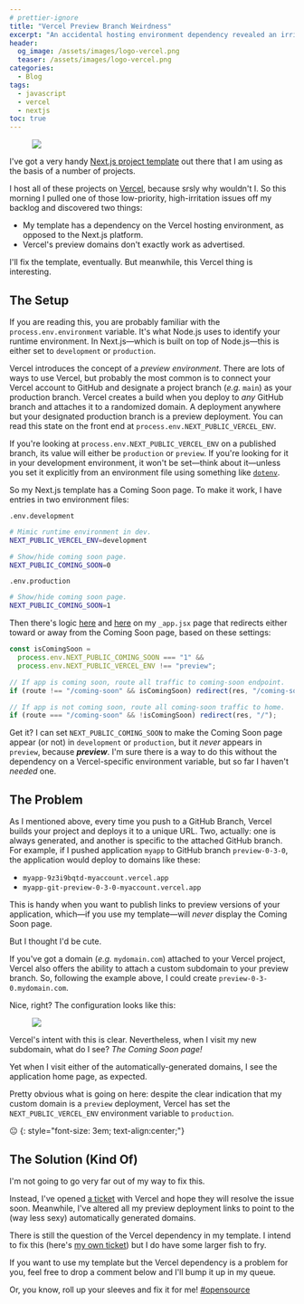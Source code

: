 ```yaml
---
# prettier-ignore
title: "Vercel Preview Branch Weirdness"
excerpt: "An accidental hosting environment dependency revealed an irritating bug in Vercel's preview deployment logic."
header:
  og_image: /assets/images/logo-vercel.png
  teaser: /assets/images/logo-vercel.png
categories:
  - Blog
tags:
  - javascript
  - vercel
  - nextjs
toc: true
---
```


<figure class="align-left" style="margin-top: 10px; margin-bottom: 10px; width: 150px;">
    <img src="{{ site.url }}{{ site.baseurl }}/assets/images/logo-vercel.png">
</figure>

I've got a very handy
[Next.js project template](https://github.com/karmaniverous/template-nextjs) out
there that I am using as the basis of a number of projects.

I host all of these projects on [Vercel](https://vercel.com/), because srsly why
wouldn't I. So this morning I pulled one of those low-priority, high-irritation
issues off my backlog and discovered two things:

- My template has a dependency on the Vercel hosting environment, as opposed to
  the Next.js platform.
- Vercel's preview domains don't exactly work as advertised.

I'll fix the template, eventually. But meanwhile, this Vercel thing is
interesting.

## The Setup

If you are reading this, you are probably familiar with the
`process.env.environment` variable. It's what Node.js uses to identify your
runtime environment. In Next.js—which is built on top of Node.js—this is either
set to `development` or `production`.

Vercel introduces the concept of a _preview environment_. There are lots of ways
to use Vercel, but probably the most common is to connect your Vercel account to
GitHub and designate a project branch (_e.g._ `main`) as your production branch.
Vercel creates a build when you deploy to _any_ GitHub branch and attaches it to
a randomized domain. A deployment anywhere but your designated production branch
is a preview deployment. You can read this state on the front end at
`process.env.NEXT_PUBLIC_VERCEL_ENV`.

If you're looking at `process.env.NEXT_PUBLIC_VERCEL_ENV` on a published branch,
its value will either be `production` or `preview`. If you're looking for it in
your development environment, it won't be set—think about it—unless you set it
explicitly from an environment file using something like
[`dotenv`](https://www.npmjs.com/package/dotenv).

So my Next.js template has a Coming Soon page. To make it work, I have entries
in two environment files:

`.env.development`

```sh
# Mimic runtime environment in dev.
NEXT_PUBLIC_VERCEL_ENV=development

# Show/hide coming soon page.
NEXT_PUBLIC_COMING_SOON=0
```

`.env.production`

```sh
# Show/hide coming soon page.
NEXT_PUBLIC_COMING_SOON=1
```

Then there's logic
[here](https://github.com/karmaniverous/template-nextjs/blob/4b81be555ec7be25ede64c081010da86d460f1b9/pages/_app.jsx#L25-L27)
and
[here](https://github.com/karmaniverous/template-nextjs/blob/4b81be555ec7be25ede64c081010da86d460f1b9/pages/_app.jsx#L210-L214)
on my `_app.jsx` page that redirects either toward or away from the Coming Soon
page, based on these settings:

```jsx
const isComingSoon =
  process.env.NEXT_PUBLIC_COMING_SOON === "1" &&
  process.env.NEXT_PUBLIC_VERCEL_ENV !== "preview";

// If app is coming soon, route all traffic to coming-soon endpoint.
if (route !== "/coming-soon" && isComingSoon) redirect(res, "/coming-soon");

// If app is not coming soon, route all coming-soon traffic to home.
if (route === "/coming-soon" && !isComingSoon) redirect(res, "/");
```

Get it? I can set `NEXT_PUBLIC_COMING_SOON` to make the Coming Soon page appear
(or not) in `development` or `production`, but it _never_ appears in `preview`,
because **_preview_**. I'm sure there is a way to do this without the dependency
on a Vercel-specific environment variable, but so far I haven't _needed_ one.

## The Problem

As I mentioned above, every time you push to a GitHub Branch, Vercel builds your
project and deploys it to a unique URL. Two, actually: one is always generated,
and another is specific to the attached GitHub branch. For example, if I pushed
application `myapp` to GitHub branch `preview-0-3-0`, the application would
deploy to domains like these:

- `myapp-9z3i9bqtd-myaccount.vercel.app`
- `myapp-git-preview-0-3-0-myaccount.vercel.app`

This is handy when you want to publish links to preview versions of your
application, which—if you use my template—will _never_ display the Coming Soon
page.

But I thought I'd be cute.

If you've got a domain (_e.g._ `mydomain.com`) attached to your Vercel project,
Vercel also offers the ability to attach a custom subdomain to your preview
branch. So, following the example above, I could create
`preview-0-3-0.mydomain.com`.

Nice, right? The configuration looks like this:

<figure>
    <a href="{{ site.url }}{{ site.baseurl }}/assets/images/vercel-preview-branch.png"><img src="{{ site.url }}{{ site.baseurl }}/assets/images/vercel-preview-branch.png"></a>
</figure>

Vercel's intent with this is clear. Nevertheless, when I visit my new subdomain,
what do I see? _The Coming Soon page!_

Yet when I visit either of the automatically-generated domains, I see the
application home page, as expected.

Pretty obvious what is going on here: despite the clear indication that my
custom domain is a `preview` deployment, Vercel has set the
`NEXT_PUBLIC_VERCEL_ENV` environment variable to `production`.

😐 {: style="font-size: 3em; text-align:center;"}

## The Solution (Kind Of)

I'm not going to go very far out of my way to fix this.

Instead, I've opened
[a ticket](https://github.com/vercel/vercel/discussions/8340) with Vercel and
hope they will resolve the issue soon. Meanwhile, I've altered all my preview
deployment links to point to the (way less sexy) automatically generated
domains.

There is still the question of the Vercel dependency in my template. I intend to
fix this (here's
[my own ticket](https://github.com/karmaniverous/template-nextjs/issues/20)) but
I do have some larger fish to fry.

If you want to use my template but the Vercel dependency is a problem for you,
feel free to drop a comment below and I'll bump it up in my queue.

Or, you know, roll up your sleeves and fix it for me!
[#opensource](https://twitter.com/hashtag/openSource)
